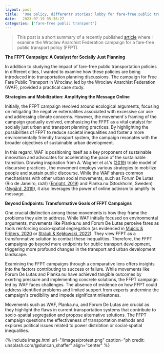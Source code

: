 ```yaml
---
layout: post
title:  "One policy, differentr stories: lobby for fare-free public transport campaign in Wroclaw"
date:   2023-07-19 05:36:27
categories: ['fare-free public transport']
---
```

> This post is a short summary of a recently published [article](https://www.ejournals.eu/PKGKPTG/2023/26(1)/art/23468/) where I examine the Wroclaw Anarchist Federation campaign for a fare-free public transport policy (FFPT).

**The FFPT Campaign: A Catalyst for Socially Just Planning**

In addition to studying the impact of fare-free public transportation policies in different cities, I wanted to examine how these policies are being introduced into transportation planning discussions. The campaign for Free Fare Public Transport in Wroclaw, led by the Wroclaw Anarchist Federation (WAF), provided a practical case study.

**Strategies and Mobilization: Amplifying the Message Online**

Initially, the FFPT campaign revolved around ecological arguments, focusing on mitigating the negative externalities associated with excessive car use and addressing climate concerns. However, the movement´s framing of the campaign gradually evolved, emphasizing the FFPT as a vital catalyst for socially just urban and transport planning practices. By highlighting the possibilities of FFPT to reduce societal inequalities and foster a more environmentally friendly transport system, the campaign resonates with the broader objectives of sustainable urban development.

In this regard, WAF is positioning itself as a key proponent of sustainable innovation and advocates for accelerating the pace of the sustainable transition. Drawing inspiration from A. Wagner et al.'s ([2019](https://link.springer.com/article/10.1057/s41285-018-0073-6)) triple model of discursive practices , the movement employs various strategies to mobilize people and sustain public discourse. While the WAF shares common mechanisms with other urban social movements, such as Forum De Lutas (Rio de Janeiro, razil) ([Enright, 2019](https://www.sciencedirect.com/org/science/article/abs/pii/S1745010122002284)) and Planka.nu (Stockholm, Sweden) ([Nygård, 2019](https://monthlyreview.org/2019/12/01/free-public-transit/)), it also leverages the power of online activism to amplify its message.

**Beyond Endpoints: Transformative Goals of FFPT Campaigns**

One crucial distinction among these movements is how they frame the problems they aim to address. While WAF initially focused on environmental arguments, movements like Planka.nu and Forum De Lutas perceive fares as tools reinforcing socio-spatial segregation (as evidenced in [Mujcic & Frijters, 2020](https://academic.oup.com/ej/article/131/634/970/5898389?login=false) or [Sträuli & Kębłowski, 2022](https://researchportal.vub.be/en/publications/the-gates-of-paradise-are-open-contesting-and-producing-publicnes)). They view FFPT as a transformative solution to combat these inequalities. Therefore, the FFPT campaigns go beyond mere endpoints for public transport development, triggering more profound changes in the transport and urban development landscape.

Examining the FFPT campaigns through a comparative lens offers insights into the factors contributing to success or failure. While movements like Forum De Lutas and Planka.nu have achieved tangible outcomes by exerting pressure and implementing concrete solutions, the FFPT campaign led by WAF faces challenges. The absence of evidence on how FFPT could address identified problems and limited support from experts undermine the campaign's credibility and impede significant milestones.

Movements such as WAF, Planka.nu, and Forum De Lutas are crucial as they highlight the flaws in current transportation systems that contribute to socio-spatial segregation and propose alternative solutions. The FFPT campaign questions the effectiveness of transportation methods and explores political issues related to power distribtion or social-spatial inequalities.

{% include image.html url="/images/protest.png" caption="ph credit: unsplash.com/@duncan_shaffer" align="center" %}